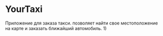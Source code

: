 # YourTaxi
Приложение для заказа такси.
позволяет найти свое местоположение на карте и заказать ближайший автомобиль.
1)
